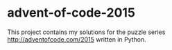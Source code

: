 # advent-of-code-2015
This project contains my solutions for the puzzle series http://adventofcode.com/2015 written in Python.
